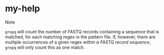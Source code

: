 # my-help


>[!NOTE]
`grepq` will count the number of FASTQ records containing a sequence that is matched, for each matching regex in the pattern file. If, however, there are multiple occurrences of a given regex *within a FASTQ record sequence*, `grepq` will only count this as one match.
